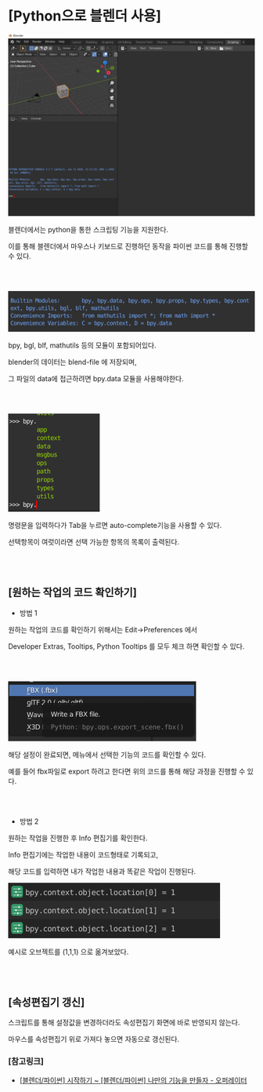 # [Python으로 블렌더 사용]

![Untitled](../Resources/1_1.png)

블렌더에서는 python을 통한 스크립팅 기능을 지원한다.

이를 통해 블렌더에서 마우스나 키보드로 진행하던 동작을 파이썬 코드를 통해 진행할 수 있다.  

</br>
</br>

![Untitled](../Resources/1_2.png)

bpy, bgl, blf, mathutils 등의 모듈이 포함되어있다.

blender의 데이터는 blend-file 에 저장되며,

그 파일의 data에 접근하려면 bpy.data 모듈을 사용해야한다.  

</br>
</br>

![Untitled](../Resources/1_3.png)

명령문을 입력하다가 Tab을 누르면 auto-complete기능을 사용할 수 있다.

선택항목이 여럿이라면 선택 가능한 항목의 목록이 출력된다.  

</br>
</br>

## [원하는 작업의 코드 확인하기]

- 방법 1

원하는 작업의 코드를 확인하기 위해서는 Edit→Preferences 에서

Developer Extras, Tooltips, Python Tooltips 를 모두 체크 하면 확인할 수 있다.  

</br>
</br>

![Untitled](../Resources/1_4.png)

해당 설정이 완료되면, 메뉴에서 선택한 기능의 코드를 확인할 수 있다.

예를 들어 fbx파일로 export 하려고 한다면 위의 코드를 통해 해당 과정을 진행할 수 있다.  

</br>
</br>

- 방법 2

원하는 작업을 진행한 후 Info 편집기를 확인한다.

Info 편집기에는 작업한 내용이 코드형태로 기록되고,

해당 코드를 입력하면 내가 작업한 내용과 똑같은 작업이 진행된다.

![Untitled](../Resources/1_5.png)

예시로 오브젝트를 (1,1,1) 으로 옮겨보았다.  

</br>
</br>

## [속성편집기 갱신]

스크립트를 통해 설정값을 변경하더라도 속성편집기 화면에 바로 반영되지 않는다.

마우스를 속성편집기 위로 가져다 놓으면 자동으로 갱신된다.

### [참고링크]

- [[블렌더/파이썬] 시작하기 ~ [블렌더/파이썬] 나만의 기능을 만들자 - 오퍼레이터](https://www.youtube.com/playlist?list=PLMMbr17RbOxVWRRvIuGTQMq6mJEvM6Oez)